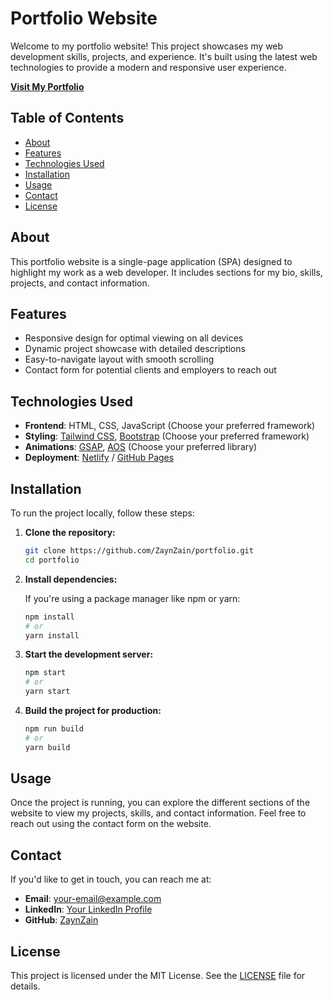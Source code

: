 # Portfolio Website

Welcome to my portfolio website! This project showcases my web development skills, projects, and experience. It's built using the latest web technologies to provide a modern and responsive user experience.

**[Visit My Portfolio](https://zaynzainpersonalportfolio.on.drv.tw/www.zaynzaininfo.com/)**

## Table of Contents

- [About](#about)
- [Features](#features)
- [Technologies Used](#technologies-used)
- [Installation](#installation)
- [Usage](#usage)
- [Contact](#contact)
- [License](#license)

## About

This portfolio website is a single-page application (SPA) designed to highlight my work as a web developer. It includes sections for my bio, skills, projects, and contact information.

## Features

- Responsive design for optimal viewing on all devices
- Dynamic project showcase with detailed descriptions
- Easy-to-navigate layout with smooth scrolling
- Contact form for potential clients and employers to reach out

## Technologies Used

- **Frontend**: HTML, CSS, JavaScript (Choose your preferred framework)
- **Styling**: [Tailwind CSS](https://tailwindcss.com/), [Bootstrap](https://getbootstrap.com/) (Choose your preferred framework)
- **Animations**: [GSAP](https://greensock.com/gsap/), [AOS](https://michalsnik.github.io/aos/) (Choose your preferred library)
- **Deployment**: [Netlify](https://www.netlify.com/) / [GitHub Pages](https://pages.github.com/)

## Installation

To run the project locally, follow these steps:

1. **Clone the repository:**

    ```bash
    git clone https://github.com/ZaynZain/portfolio.git
    cd portfolio
    ```

2. **Install dependencies:**

    If you're using a package manager like npm or yarn:

    ```bash
    npm install
    # or
    yarn install
    ```

3. **Start the development server:**

    ```bash
    npm start
    # or
    yarn start
    ```

4. **Build the project for production:**

    ```bash
    npm run build
    # or
    yarn build
    ```

## Usage

Once the project is running, you can explore the different sections of the website to view my projects, skills, and contact information. Feel free to reach out using the contact form on the website.

## Contact

If you'd like to get in touch, you can reach me at:

- **Email**: [your-email@example.com](mailto:zayn69zain@gmail.com)
- **LinkedIn**: [Your LinkedIn Profile](https://www.linkedin.com/in/zaynzain)
- **GitHub**: [ZaynZain](https://github.com/ZaynZain)

## License

This project is licensed under the MIT License. See the [LICENSE](LICENSE) file for details.
